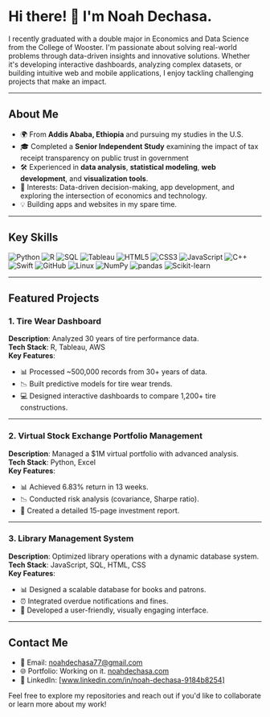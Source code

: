 # Hi there! 👋 I'm Noah Dechasa.

I recently graduated with a double major in Economics and Data Science from the College of Wooster. I'm passionate about solving real-world problems through data-driven insights and innovative solutions. Whether it's developing interactive dashboards, analyzing complex datasets, or building intuitive web and mobile applications, I enjoy tackling challenging projects that make an impact.

------------------

## About Me
- 🌍 From **Addis Ababa, Ethiopia** and pursuing my studies in the U.S.
- 🎓 Completed a **Senior Independent Study** examining the impact of tax receipt transparency on public trust in government
- 🛠️ Experienced in **data analysis**, **statistical modeling**, **web development**, and **visualization tools**.
- 🌟 Interests: Data-driven decision-making, app development, and exploring the intersection of economics and technology.
- 💡 Building apps and websites in my spare time.

-----------------

## Key Skills
![Python](https://img.shields.io/badge/-Python-3776AB?style=flat&logo=python&logoColor=white)
![R](https://img.shields.io/badge/-R-276DC3?style=flat&logo=r&logoColor=white)
![SQL](https://img.shields.io/badge/-SQL-4479A1?style=flat&logo=MySQL&logoColor=white)
![Tableau](https://img.shields.io/badge/-Tableau-E97627?style=flat&logo=Tableau&logoColor=white)
![HTML5](https://img.shields.io/badge/-HTML5-E34F26?style=flat&logo=html5&logoColor=white)
![CSS3](https://img.shields.io/badge/-CSS3-1572B6?style=flat&logo=css3&logoColor=white)
![JavaScript](https://img.shields.io/badge/-JavaScript-F7DF1E?style=flat&logo=javascript&logoColor=black)
![C++](https://img.shields.io/badge/-C++-00599C?style=flat&logo=cplusplus&logoColor=white)
![Swift](https://img.shields.io/badge/-Swift-FA7343?style=flat&logo=swift&logoColor=white)
![GitHub](https://img.shields.io/badge/-GitHub-181717?style=flat&logo=github&logoColor=white)
![Linux](https://img.shields.io/badge/-Linux-FCC624?style=flat&logo=linux&logoColor=black)
![NumPy](https://img.shields.io/badge/-NumPy-013243?style=flat&logo=numpy&logoColor=white)
![pandas](https://img.shields.io/badge/-pandas-150458?style=flat&logo=pandas&logoColor=white)
![Scikit-learn](https://img.shields.io/badge/-Scikit--learn-F7931E?style=flat&logo=scikit-learn&logoColor=white)

----------------

## Featured Projects

### 1. **Tire Wear Dashboard**  
**Description**: Analyzed 30 years of tire performance data.  
**Tech Stack**: R, Tableau, AWS  
**Key Features**:  
- 📊 Processed ~500,000 records from 30+ years of data.  
- 📉 Built predictive models for tire wear trends.  
- 💻 Designed interactive dashboards to compare 1,200+ tire constructions.

---

### 2. **Virtual Stock Exchange Portfolio Management**  
**Description**: Managed a $1M virtual portfolio with advanced analysis.  
**Tech Stack**: Python, Excel  
**Key Features**:  
- 📊 Achieved 6.83% return in 13 weeks.  
- 📉 Conducted risk analysis (covariance, Sharpe ratio).  
- 📑 Created a detailed 15-page investment report.

---

### 3. **Library Management System**  
**Description**: Optimized library operations with a dynamic database system.  
**Tech Stack**: JavaScript, SQL, HTML, CSS  
**Key Features**:  
- 📊 Designed a scalable database for books and patrons.  
- ⏰ Integrated overdue notifications and fines.  
- 🎨 Developed a user-friendly, visually engaging interface.


---

## Contact Me
- 📧 Email: [noahdechasa77@gmail.com](mailto:noahdechasa77@gmail.com)
- 🌐 Portfolio: Working on it. [noahdechasa.com](https://noahdechasa.com)
- 💼 LinkedIn: [www.linkedin.com/in/noah-dechasa-9184b8254]

Feel free to explore my repositories and reach out if you'd like to collaborate or learn more about my work!
